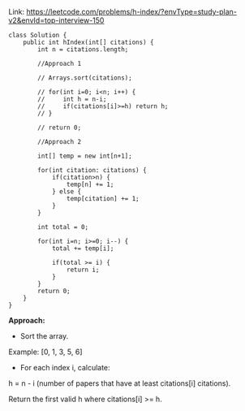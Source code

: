 Link: https://leetcode.com/problems/h-index/?envType=study-plan-v2&envId=top-interview-150

```
class Solution {
    public int hIndex(int[] citations) {
        int n = citations.length;
        
        //Approach 1
        
        // Arrays.sort(citations);

        // for(int i=0; i<n; i++) {
        //     int h = n-i;
        //     if(citations[i]>=h) return h;
        // }

        // return 0;

        //Approach 2

        int[] temp = new int[n+1];

        for(int citation: citations) {
            if(citation>n) {
                temp[n] += 1;
            } else {
                temp[citation] += 1;
            }
        }

        int total = 0;

        for(int i=n; i>=0; i--) {
            total += temp[i];

            if(total >= i) {
                return i;
            }
        }
        return 0;
    }
}
```

**Approach:**

- Sort the array.

Example: [0, 1, 3, 5, 6]

- For each index i, calculate:

h = n - i (number of papers that have at least citations[i] citations).

Return the first valid h where citations[i] >= h.
